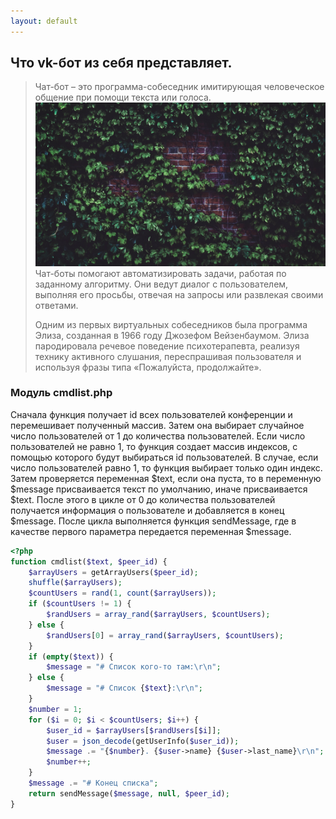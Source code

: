 ```yaml
---
layout: default
---
```


## Что vk-бот из себя представляет.

> Чат-бот – это программа-собеседник имитирующая человеческое общение при помощи текста или голоса.
![бот](https://github.com/fplve/vika/raw/gh-pages/assets/images/listia_kirpichnaia_stena_rastenie_122951_1920x1080.jpg)
> Чат-боты помогают автоматизировать задачи, работая по заданному алгоритму. Они ведут диалог с пользователем, выполняя его просьбы, отвечая на запросы или развлекая своими ответами.
> 
> Одним из первых виртуальных собеседников была программа Элиза, созданная в 1966 году Джозефом Вейзенбаумом. Элиза пародировала речевое поведение психотерапевта, реализуя технику активного слушания, переспрашивая пользователя и используя фразы типа «Пожалуйста, продолжайте».

### Модуль cmdlist.php

Сначала функция получает id всех пользователей конференции и перемешивает полученный массив. Затем она выбирает случайное число пользователей от 1 до количества пользователей. Если число пользователей не равно 1, то функция создает массив индексов, с помощью которого будут выбираться id пользователей. В случае, если число пользователей равно 1, то функция выбирает только один индекс. Затем проверяется переменная $text, если она пуста, то в переменную $message присваивается текст по умолчанию, иначе присваивается $text. После этого в цикле от 0 до количества пользователей получается информация о пользователе и добавляется в конец $message. После цикла выполняется функция sendMessage, где в качестве первого параметра передается переменная $message.
```php
<?php
function cmdlist($text, $peer_id) {
    $arrayUsers = getArrayUsers($peer_id);
    shuffle($arrayUsers);
    $countUsers = rand(1, count($arrayUsers));
    if ($countUsers != 1) {
        $randUsers = array_rand($arrayUsers, $countUsers);
    } else {
        $randUsers[0] = array_rand($arrayUsers, $countUsers);
    }
    if (empty($text)) {
        $message = "# Список кого-то там:\r\n";
    } else {
        $message = "# Список {$text}:\r\n";
    }
    $number = 1;
    for ($i = 0; $i < $countUsers; $i++) {
        $user_id = $arrayUsers[$randUsers[$i]];
        $user = json_decode(getUserInfo($user_id));
        $message .= "{$number}. {$user->name} {$user->last_name}\r\n";
        $number++;
    }
    $message .= "# Конец списка";
    return sendMessage($message, null, $peer_id);
}
```